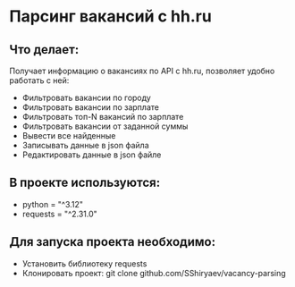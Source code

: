 # Парсинг вакансий с hh.ru
## Что делает:
Получает информацию о вакансиях по API с hh.ru, позволяет удобно работать с ней:
- Фильтровать вакансии по городу
- Фильтровать вакансии по зарплате
- Фильтровать топ-N вакансий по зарплате
- Фильтровать вакансии от заданной суммы
- Вывести все найденные
- Записывать данные в json файла
- Редактировать данные в json файле
## В проекте используются:
- python = "^3.12"
- requests = "^2.31.0"
## Для запуска проекта необходимо:
- Установить библиотеку requests
- Клонировать проект: git clone github.com/SShiryaev/vacancy-parsing

